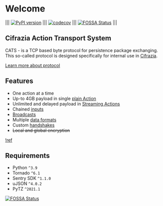 # Welcome

|||
[![PyPI version](https://badge.fury.io/py/cats-python.svg)](https://badge.fury.io/py/cats-python)
|||
[![codecov](https://codecov.io/gh/Cifrazia/cats-python/branch/master/graph/badge.svg?token=MMDPS40REC)](https://codecov.io/gh/Cifrazia/cats-python)
|||
[![FOSSA Status](https://app.fossa.com/api/projects/git%2Bgithub.com%2FCifrazia%2Fcats-python.svg?type=shield)](https://app.fossa.com/projects/git%2Bgithub.com%2FCifrazia%2Fcats-python?ref=badge_shield)
|||

## Cifrazia Action Transport System

CATS - is a TCP based byte protocol for persistence package exchanging. This so-called protocol is designed specifically
for internal use in [Cifrazia](https://cifrazia.com).

[Learn more about protocol](./protocol)

## Features

+ One action at a time
+ Up-to 4GB payload in single [plain Action](protocol/2.0.md#0x00-action)
+ Unlimited and delayed payload in [Streaming Actions](protocol/2.0.md#0x01-streamaction)
+ Chained [inputs](protocol/2.0.md#inputs)
+ [Broadcasts](protocol/2.0.md#broadcast)
+ Multiple [data formats](protocol/2.0.md#data-types)
+ Custom [handshakes](protocol/2.0.md#handshake)
+ ~~Local and global encryption~~

[!ref](get-started.md)

## Requirements

+ Python `^3.9`
+ Tornado `^6.1`
+ Sentry SDK `^1.1.0`
+ uJSON `^4.0.2`
+ PyTZ `^2021.1`

[![FOSSA Status](https://app.fossa.com/api/projects/git%2Bgithub.com%2FCifrazia%2Fcats-python.svg?type=large)](https://app.fossa.com/projects/git%2Bgithub.com%2FCifrazia%2Fcats-python?ref=badge_large)
